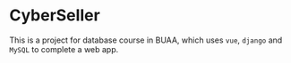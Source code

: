 # CyberSeller

This is a project for database course in BUAA, which uses `vue`, `django` and `MySQL` to complete a web app.  

